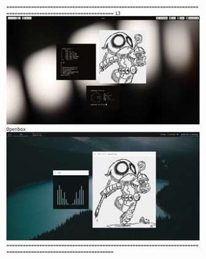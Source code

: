 `=============================================================================================================`
`i3`
![i3](https://raw.githubusercontent.com/buyBread/dots/master/screenshots/2018-02-14-094104_1366x768_scrot.png)
`Openbox`
![ob](https://raw.githubusercontent.com/buyBread/dots/master/screenshots/2018-02-10-204525_1366x768_scrot.png)
`=============================================================================================================`
